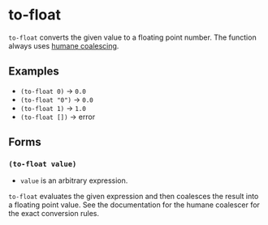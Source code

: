 # to-float

`to-float` converts the given value to a floating point number. The function
always uses [humane coalescing](../../coalescing.md#humane-coalescer).

## Examples

* `(to-float 0)` -> `0.0`
* `(to-float "0")` -> `0.0`
* `(to-float 1)` -> `1.0`
* `(to-float [])` -> error

## Forms

### `(to-float value)`

* `value` is an arbitrary expression.

`to-float` evaluates the given expression and then coalesces the result into a
floating point value. See the documentation for the humane coalescer for the
exact conversion rules.
